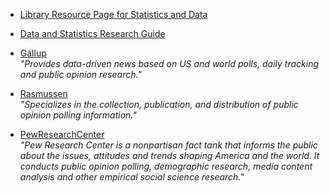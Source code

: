 

* [Library Resource Page for Statistics and Data](http://library.csuci.edu/research/stats-data.htm)

* [Data and Statistics Research Guide](https://broome-library.gitbooks.io/data-guide/content "Data and Statistics Subject Guide")

* [Gallup](http://www.gallup.com/)<br/>
_"Provides data-driven news based on US and world polls, daily tracking and public opinion research."_

* [Rasmussen](http://www.rasmussenreports.com/)<br/>
_"Specializes in the collection, publication, and distribution of public opinion polling information."_

* [PewResearchCenter](http://www.pewresearch.org/)<br/>
_"Pew Research Center is a nonpartisan fact tank that informs the public about the issues, attitudes and trends shaping America and the world. It conducts public opinion polling, demographic research, media content analysis and other empirical social science research."_
